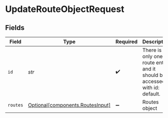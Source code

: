 # UpdateRouteObjectRequest


## Fields

| Field                                                                      | Type                                                                       | Required                                                                   | Description                                                                |
| -------------------------------------------------------------------------- | -------------------------------------------------------------------------- | -------------------------------------------------------------------------- | -------------------------------------------------------------------------- |
| `id`                                                                       | *str*                                                                      | :heavy_check_mark:                                                         | There is only one route entity and it should be accessed with id: default. |
| `routes`                                                                   | [Optional[components.RoutesInput]](../../models/shared/routesinput.md)     | :heavy_minus_sign:                                                         | Routes object                                                              |